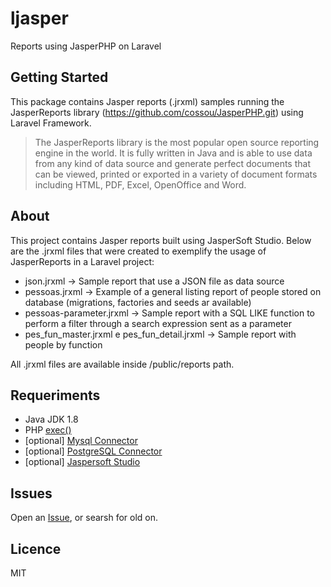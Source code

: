 # ljasper
Reports using JasperPHP on Laravel

## Getting Started
This package contains Jasper reports (.jrxml) samples running the JasperReports library (https://github.com/cossou/JasperPHP.git) using Laravel Framework.

> The JasperReports library is the most popular open source reporting engine in the world. It is fully written in Java and is able to use data from any kind of data source and generate perfect documents that can be viewed, printed or exported in a variety of document formats including HTML, PDF, Excel, OpenOffice and Word.

## About
This project contains Jasper reports built using JasperSoft Studio. Below are the .jrxml files that were created to exemplify the usage of JasperReports in a Laravel project:

* json.jrxml -> Sample report that use a JSON file as data source
* pessoas.jrxml -> Example of a general listing report of people stored on database (migrations, factories and seeds ar available)
* pessoas-parameter.jrxml -> Sample report with a SQL LIKE function to perform a filter through a search expression sent as a parameter 
* pes_fun_master.jrxml e pes_fun_detail.jrxml -> Sample report with people by function

All .jrxml files are available inside /public/reports path.

## Requeriments
* Java JDK 1.8
* PHP [exec()](http://php.net/manual/function.exec.php)
* [optional] [Mysql Connector](http://dev.mysql.com/downloads/connector/j/) 
* [optional] [PostgreSQL Connector](https://jdbc.postgresql.org/download.html) 
* [optional] [Jaspersoft Studio](http://community.jaspersoft.com/project/jaspersoft-studio) 


## Issues
Open an [Issue](https://github.com/phcayres/ljasper/issues), or searsh for old on.

## Licence
MIT
